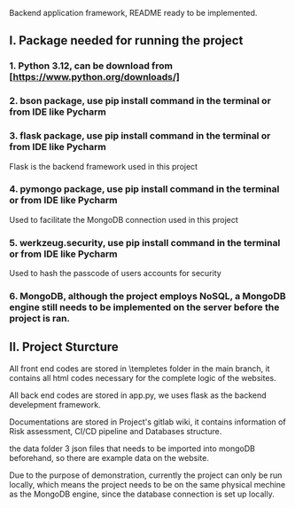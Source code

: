 Backend application framework, README ready to be implemented.

## I. Package needed for running the project

### 1. Python 3.12, can be download from [https://www.python.org/downloads/]

### 2. bson package, use pip install command in the terminal or from IDE like Pycharm

### 3. flask package, use pip install command in the terminal or from IDE like Pycharm
Flask is the backend framework used in this project

### 4. pymongo package, use pip install command in the terminal or from IDE like Pycharm
Used to facilitate the MongoDB connection used in this project

### 5. werkzeug.security, use pip install command in the terminal or from IDE like Pycharm
Used to hash the passcode of users accounts for security

### 6. MongoDB, although the project employs NoSQL, a MongoDB engine still needs to be implemented on the server before the project is ran.

## II. Project Sturcture

All front end codes are stored in \templetes folder in the main branch, it contains all html codes necessary for the complete logic of the websites.

All back end codes are stored in app.py, we uses flask as the backend develepment framework.

Documentations are stored in Project's gitlab wiki, it contains information of Risk assessment, CI/CD pipeline and Databases structure.

the data folder 3 json files that needs to be imported into mongoDB beforehand, so there are example data on the website.

Due to the purpose of demonstration, currently the project can only be run locally, which means the project needs to be on the same physical mechine as the MongoDB engine, since the database connection is set up locally.




